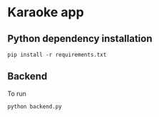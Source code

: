 # Karaoke app

## Python dependency installation

```
pip install -r requirements.txt
```

## Backend

To run

```
python backend.py
```